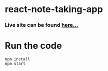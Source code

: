 # react-note-taking-app

### Live site can be found [here...](https://note-desk.netlify.app/)

# Run the code

```
npm install
npm start
```
